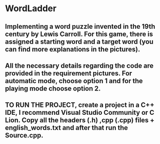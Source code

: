 # WordLadder
## Implementing a word puzzle invented in the 19th century by Lewis Carroll. For this game, there is assigned a starting word and a target word (you can find more explanations in the pictures).
## All the necessary details regarding the code are provided in the requirement pictures. For automatic mode, choose option 1 and for the playing mode choose option 2.
## TO RUN THE PROJECT, create a project in a C++ IDE, I recommend Visual Studio Community or C Lion. Copy all the headers (.h) ,cpp (.cpp) files + english_words.txt and after that run the Source.cpp.
